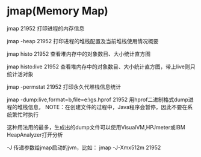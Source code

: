 # jmap(Memory Map)
 
jmap 21952
打印进程的内存信息

jmap -heap 21952
打印进程的堆栈配置及当前堆栈使用情况概要

jmap histo 21952
查看堆内存中的对象数目、大小统计直方图

jmap histo:live 21952
查看堆内存中的对象数目、大小统计直方图，带上live则只统计活对象

jmap -permstat 21952
打印永久代堆栈信息统计

jmap -dump:live,format=b,file=e:\gs.hprof 21952
用hprof二进制格式dump进程的堆栈信息，
NOTE：在创建文件的过程中，Java程序会暂停，因此不要在系统繁忙时执行

这种用法用的最多，生成出的dump文件可以使用VisualVM,HPJmeter或IBM HeapAnalyzer打开分析

-J 传递参数给jmap启动的jvm，比如：
jmap -J-Xmx512m 21952

